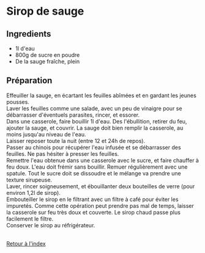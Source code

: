 # Sirop de sauge

## Ingredients

- 1l d'eau
- 800g de sucre en poudre
- De la sauge fraîche, plein

## Préparation

Effeuiller la sauge, en écartant les feuilles abîmées et en gardant les jeunes pousses. \
Laver les feuilles comme une salade, avec un peu de vinaigre pour se débarrasser d'éventuels parasites, rincer, et essorer. \
Dans une casserole, faire bouillir 1l d'eau. Des l'ébullition, retirer du feu, ajouter la sauge, et couvrir. La sauge doit bien remplir la casserole, au moins jusqu'au niveau de l'eau. \
Laisser reposer toute la nuit (entre 12 et 24h de repos). \
Passer au chinois pour récupérer l'eau infusée et se débarrasser des feuilles. Ne pas hésiter à presser les feuilles. \
Remettre l'eau obtenue dans une casserole avec le sucre, et faire chauffer à feu doux. L'eau doit frémir sans bouillir. Remuer régulièrement avec une spatule. Tout le sucre doit se dissoudre et le mélange va prendre une texture sirupeuse. \
Laver, rincer soigneusement, et ébouillanter deux bouteilles de verre (pour environ 1,2l de sirop). \
Embouteiller le sirop en le filtrant avec un filtre à café pour éviter les impuretés. Comme cette opération peut prendre pas mal de temps, laisser la casserole sur feu très doux et couverte. Le sirop chaud passe plus facilement le filtre. \
Conserver le sirop au réfrigérateur. 

 \
[Retour à l'index](../index.md)
